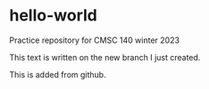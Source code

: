 # hello-world
Practice repository for CMSC 140 winter 2023

This text is written on the new branch I just created.

This is added from github.
